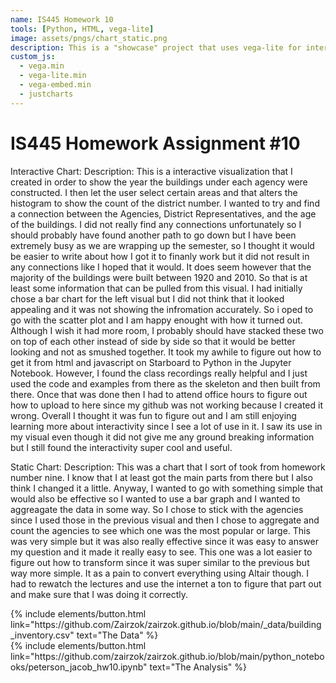 ```yaml
---
name: IS445 Homework 10
tools: [Python, HTML, vega-lite]
image: assets/pngs/chart_static.png
description: This is a "showcase" project that uses vega-lite for interactive viz!
custom_js:
  - vega.min
  - vega-lite.min
  - vega-embed.min
  - justcharts
---
```



# IS445 Homework Assignment #10

Interactive Chart:
<vegachart schema-url="{{ site.baseurl }}/assets/json/chart_interactive.json" style="width: 100%"></vegachart>
Description: 
This is a interactive visualization that I created in order to show the year the buildings under each agency were constructed. I then let the user select certain areas and that alters the histogram to show the count of the district number. I wanted to try and find a connection between the Agencies, District Representatives, and the age of the buildings. I did not really find any connections unfortunately so I should probably have found another path to go down but I have been extremely busy as we are wrapping up the semester, so I thought it would be easier to write about how I got it to finanly work but it did not result in any connections like I hoped that it would. It does seem however that the majority of the buildings were built between 1920 and 2010. So that is at least some information that can be pulled from this visual. I had initially chose a bar chart for the left visual but I did not think that it looked appealing and it was not showing the infromation accurately. So i oped to go with the scatter plot and I am happy enought with how it turned out. Although I wish it had more room, I probably should have stacked these two on top of each other instead of side by side so that it would be better looking and not as smushed together. It took my awhile to figure out how to get it from html and javascript on Starboard to Python in the Jupyter Notebook. However, I found the class recordings really helpful and I just used the code and examples from there as the skeleton and then built from there. Once that was done then I had to attend office hours to figure out how to upload to here since my github was not working because I created it wrong. Overall I thought it was fun to figure out and I am still enjoying learning more about interactivity since I see a lot of use in it. I saw its use in my visual even though it did not give me any ground breaking information but I still found the interactivity super cool and useful. 

Static Chart:
<vegachart schema-url="{{ site.baseurl }}/assets/json/chart_static.json" style="width: 100%"></vegachart>
Description: 
This was a chart that I sort of took from homework number nine. I know that I at least got the main parts from there but I also think I changed it a little. Anyway, I wanted to go with something simple that would also be effective so I wanted to use a bar graph and I wanted to aggreagate the data in some way. So I chose to stick with the agencies since I used those in the previous visual and then I chose to aggregate and count the agencies to see which one was the most popular or large. This was very simple but it was also really effective since it was easy to answer my question and it made it really easy to see. This one was a lot easier to figure out how to transform since it was super similar to the previous but way more simple. It as a pain to convert everything using Altair though. I had to rewatch the lectures and use the internet a ton to figure that part out and make sure that I was doing it correctly. 

<div class="left">
{% include elements/button.html link="https://github.com/Zairzok/zairzok.github.io/blob/main/_data/building_inventory.csv" text="The Data" %}
</div>

<div class="right">
{% include elements/button.html link="https://github.com/zairzok/zairzok.github.io/blob/main/python_notebooks/peterson_jacob_hw10.ipynb" text="The Analysis" %}
</div>

